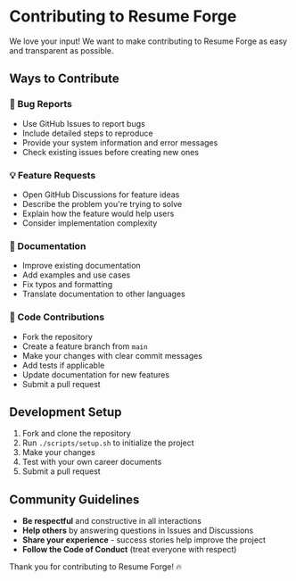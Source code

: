 # Contributing to Resume Forge

We love your input! We want to make contributing to Resume Forge as easy and transparent as possible.

## Ways to Contribute

### 🐛 Bug Reports

- Use GitHub Issues to report bugs
- Include detailed steps to reproduce
- Provide your system information and error messages
- Check existing issues before creating new ones

### 💡 Feature Requests  

- Open GitHub Discussions for feature ideas
- Describe the problem you're trying to solve
- Explain how the feature would help users
- Consider implementation complexity

### 📝 Documentation 

- Improve existing documentation
- Add examples and use cases
- Fix typos and formatting
- Translate documentation to other languages

### 🔧 Code Contributions

- Fork the repository
- Create a feature branch from `main`
- Make your changes with clear commit messages
- Add tests if applicable
- Update documentation for new features
- Submit a pull request

## Development Setup

1. Fork and clone the repository
2. Run `./scripts/setup.sh` to initialize the project
3. Make your changes
4. Test with your own career documents
5. Submit a pull request

## Community Guidelines

- **Be respectful** and constructive in all interactions
- **Help others** by answering questions in Issues and Discussions
- **Share your experience** - success stories help improve the project
- **Follow the Code of Conduct** (treat everyone with respect)

Thank you for contributing to Resume Forge! 🔥
